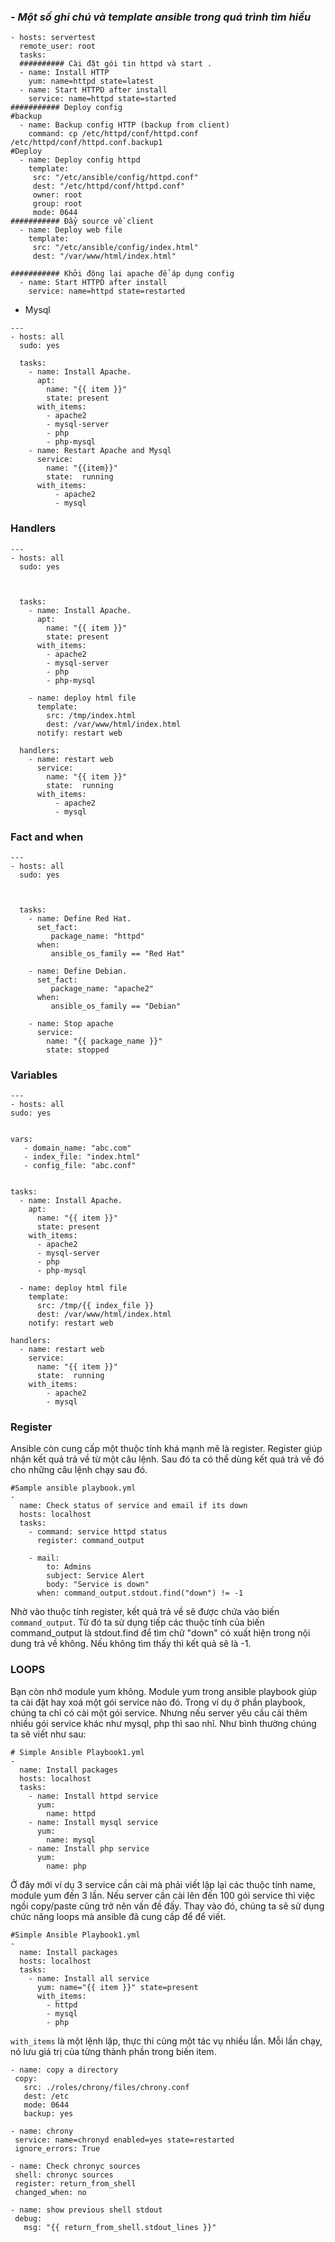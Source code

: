 ### - *Một số ghi chú và template ansible trong quá trình tìm hiểu*




```
- hosts: servertest 
  remote_user: root
  tasks:
  ########## Cài đặt gói tin httpd và start .
  - name: Install HTTP
    yum: name=httpd state=latest
  - name: Start HTTPD after install
    service: name=httpd state=started
########### Deploy config
#backup
  - name: Backup config HTTP (backup from client)
    command: cp /etc/httpd/conf/httpd.conf /etc/httpd/conf/httpd.conf.backup1
#Deploy
  - name: Deploy config httpd
    template:
     src: "/etc/ansible/config/httpd.conf"
     dest: "/etc/httpd/conf/httpd.conf"
     owner: root
     group: root
     mode: 0644
########### Đẩy source về client
  - name: Deploy web file
    template:
     src: "/etc/ansible/config/index.html"
     dest: "/var/www/html/index.html"

########### Khởi động lại apache để áp dụng config
  - name: Start HTTPD after install
    service: name=httpd state=restarted
```    
- Mysql 

```
---
- hosts: all
  sudo: yes

  tasks:
    - name: Install Apache.
      apt:
        name: "{{ item }}"
        state: present
      with_items:
        - apache2
        - mysql-server
        - php
        - php-mysql
    - name: Restart Apache and Mysql
      service:
        name: "{{item}}"
        state:  running
      with_items:
          - apache2
          - mysql
```          

### Handlers

```
---
- hosts: all
  sudo: yes



  tasks:
    - name: Install Apache.
      apt:
        name: "{{ item }}"
        state: present
      with_items:
        - apache2
        - mysql-server
        - php
        - php-mysql

    - name: deploy html file
      template:
        src: /tmp/index.html
        dest: /var/www/html/index.html
      notify: restart web

  handlers:
    - name: restart web
      service:
        name: "{{ item }}"
        state:  running
      with_items:
          - apache2
          - mysql
```          
### Fact and when

```
---
- hosts: all
  sudo: yes



  tasks:
    - name: Define Red Hat.
      set_fact:
         package_name: "httpd"
      when:
         ansible_os_family == "Red Hat"

    - name: Define Debian.
      set_fact:
         package_name: "apache2"
      when:
         ansible_os_family == "Debian"

    - name: Stop apache
      service:
        name: "{{ package_name }}"
        state: stopped
  ```      
  ### Variables
  
  ```
  ---
- hosts: all
  sudo: yes


  vars:
     - domain_name: "abc.com"
     - index_file: "index.html"
     - config_file: "abc.conf"


  tasks:
    - name: Install Apache.
      apt:
        name: "{{ item }}"
        state: present
      with_items:
        - apache2
        - mysql-server
        - php
        - php-mysql

    - name: deploy html file
      template:
        src: /tmp/{{ index_file }}
        dest: /var/www/html/index.html
      notify: restart web

  handlers:
    - name: restart web
      service:
        name: "{{ item }}"
        state:  running
      with_items:
          - apache2
          - mysql  
``` 
    
### Register

Ansible còn cung cấp một thuộc tính khá mạnh mẽ là register. Register giúp nhận kết quả trả về từ một câu lệnh. Sau đó ta có thể dùng kết quá trả về đó cho những câu lệnh chạy sau đó.

```
#Sample ansible playbook.yml
-
  name: Check status of service and email if its down
  hosts: localhost
  tasks:
    - command: service httpd status
      register: command_output

    - mail:
        to: Admins 
        subject: Service Alert
        body: "Service is down"
      when: command_output.stdout.find("down") != -1    
```    
Nhờ vào thuộc tính register, kết quả trả về sẽ được chứa vào biến `command_output`. Từ đó ta sử dụng tiếp các thuộc tính của biến command_output là stdout.find để tìm chữ "down" có xuất hiện trong nội dung trả về không. Nếu không tìm thấy thì kết quả sẽ là -1.    

### LOOPS

Bạn còn nhớ module yum không. Module yum trong ansible playbook giúp ta cài đặt hay xoá một gói service nào đó. Trong ví dụ ở phần playbook, chúng ta chỉ có cài một gói service. Nhưng nếu server yêu cầu cài thêm nhiều gói service khác như mysql, php thì sao nhĩ. Như bình thường chúng ta sẽ viết như sau:

```
# Simple Ansible Playbook1.yml
-
  name: Install packages
  hosts: localhost
  tasks:
    - name: Install httpd service
      yum:
        name: httpd
    - name: Install mysql service
      yum:
        name: mysql
    - name: Install php service
      yum:
        name: php    
```    
Ở đây mới ví dụ 3 service cần cài mà phải viết lập lại các thuộc tính name, module yum đến 3 lần. Nếu server cần cài lên đến 100 gói service thì việc ngồi copy/paste cũng trở nên vấn đề đấy. Thay vào đó, chúng ta sẽ sử dụng chức năng loops mà ansible đã cung cấp để để viết.

```
#Simple Ansible Playbook1.yml
-
  name: Install packages
  hosts: localhost
  tasks:
    - name: Install all service
      yum: name="{{ item }}" state=present
      with_items:
        - httpd
        - mysql
        - php
```

`with_items` là một lệnh lặp, thực thi cùng một tác vụ nhiều lần. Mỗi lần chạy, nó lưu giá trị của từng thành phần trong biến item.    
    
 ```
 - name: copy a directory
  copy:
    src: ./roles/chrony/files/chrony.conf
    dest: /etc
    mode: 0644
    backup: yes

- name: chrony
  service: name=chronyd enabled=yes state=restarted
  ignore_errors: True

- name: Check chronyc sources
  shell: chronyc sources
  register: return_from_shell
  changed_when: no

- name: show previous shell stdout
  debug:
    msg: "{{ return_from_shell.stdout_lines }}"
```  
    
    
    
    
    
